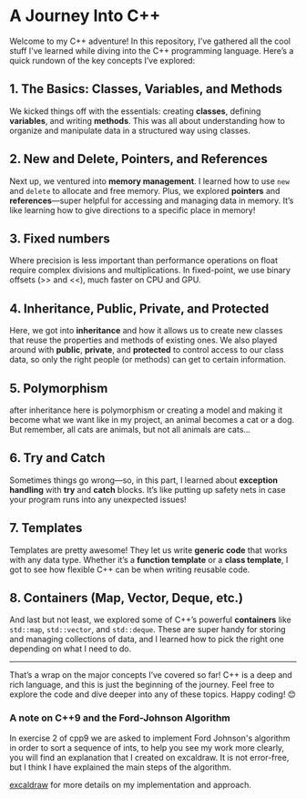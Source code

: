# A Journey Into C++

Welcome to my C++ adventure! In this repository, I’ve gathered all the cool stuff I've learned while diving into the C++ programming language. Here’s a quick rundown of the key concepts I’ve explored:

## 1. The Basics: Classes, Variables, and Methods

We kicked things off with the essentials: creating **classes**, defining **variables**, and writing **methods**. This was all about understanding how to organize and manipulate data in a structured way using classes.

## 2. New and Delete, Pointers, and References

Next up, we ventured into **memory management**. I learned how to use `new` and `delete` to allocate and free memory. Plus, we explored **pointers** and **references**—super helpful for accessing and managing data in memory. It’s like learning how to give directions to a specific place in memory!

## 3. Fixed numbers

Where precision is less important than performance operations on float require complex divisions and multiplications. In fixed-point, we use binary offsets (>> and <<), much faster on CPU and GPU.

## 4. Inheritance, Public, Private, and Protected

Here, we got into **inheritance** and how it allows us to create new classes that reuse the properties and methods of existing ones. We also played around with **public**, **private**, and **protected** to control access to our class data, so only the right people (or methods) can get to certain information.

## 5. Polymorphism

after inheritance here is polymorphism or creating a model and making it become what we want like in my project, an animal becomes a cat or a dog. But remember, all cats are animals, but not all animals are cats...

## 6. Try and Catch

Sometimes things go wrong—so, in this part, I learned about **exception handling** with **try** and **catch** blocks. It’s like putting up safety nets in case your program runs into any unexpected issues!

## 7. Templates

Templates are pretty awesome! They let us write **generic code** that works with any data type. Whether it’s a **function template** or a **class template**, I got to see how flexible C++ can be when writing reusable code.

## 8. Containers (Map, Vector, Deque, etc.)

And last but not least, we explored some of C++’s powerful **containers** like `std::map`, `std::vector`, and `std::deque`. These are super handy for storing and managing collections of data, and I learned how to pick the right one depending on what I need to do.

---

That’s a wrap on the major concepts I’ve covered so far! C++ is a deep and rich language, and this is just the beginning of the journey. Feel free to explore the code and dive deeper into any of these topics. Happy coding! 😊

### A note on C++9 and the Ford-Johnson Algorithm

In exercise 2 of cpp9 we are asked to implement Ford Johnson's algorithm in order to sort a sequence of ints, to help you see my work more clearly, you will find an explanation that I created on excaldraw. It is not error-free, but I think I have explained the main steps of the algorithm.

[excaldraw](https://excalidraw.com/#json=wybfEAeS5yHBk5Jxbb1Xd,4i4UJ5CwQhVgLbUt981RIA) for more details on my implementation and approach.
